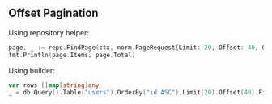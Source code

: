 ## Offset Pagination

Using repository helper:

```go
page, _ := repo.FindPage(ctx, norm.PageRequest{Limit: 20, Offset: 40, OrderBy: "id ASC"})
fmt.Println(page.Items, page.Total)
```

Using builder:

```go
var rows []map[string]any
_ = db.Query().Table("users").OrderBy("id ASC").Limit(20).Offset(40).Find(ctx, &rows)
```


